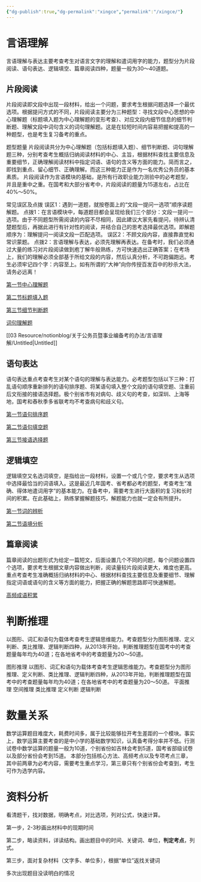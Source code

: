 ```yaml
---
{"dg-publish":true,"dg-permalink":"xingce","permalink":"/xingce/"}
---
```



# 言语理解
言语理解与表达主要考查考生对语言文字的理解和遣词用字的能力，题型分为片段阅读、语句表达、逻辑填空、篇章阅读四种，题量一般为30〜40道题。

## 片段阅读

片段阅读即文段中出现一段材料，给出一个问题，要求考生根据问题选择一个最优选项。根据提问方式的不同，片段阅读主要分为三种题型：寻找文段中心思想的中心理解题（标题填入题为中心理解题的变形考查）、对应文段内细节信息的细节判断题、理解文段中词句含义的词句理解题。这是在较短时间内容易把握和提高的一种题型，也是考生复习备考的重点。

题型题量
片段阅读共分为中心理解题（包括标题填入题）、细节判断题、词句理解题三种，分别考查考生概括归纳阅读材料的中心、主旨，根据材料查找主要信息及重要细节，正确理解阅读材料中指定词语、语句的含义等方面的能力。简而言之，即找到重点、留心细节、正确理解。而这三种能力正是作为一名优秀公务员的基本素质。
片段阅读作为言语模块的基础，是所有行政职业能力测验中的必考题型，并且是重中之重。在国考和大部分省考中，片段阅读的题量为15道左右，占比在40%〜50%。

常见误区及点拨
误区1：遇到一道题，就按卷面上的“文段一提问一选项”顺序读题解题。
点拨1：在言语模块中，每道题目都会呈现给我们三个部分：文段一提问一选项。由于不同题型所需阅读的内容不尽相同，因此建议大家先看提问，待辨认清楚题型后，再据此进行有针对性的阅读，并结合自己的思考选择最优选项。即解题顺序为：理解提问一阅读文段一匹配选项。
误区2：不顾文段内容，直接靠直觉和常识蒙题。
点拨2：言语理解与表达，必须先理解再表达。在备考时，我们必须通过大量的练习对片段阅读做到庖丁解牛般熟练，方可快速选出正确答案；在考场上，我们的理解必须全部基于所给文段的内容，然后认真分析，不可跑偏跑远。考生必须牢记四个字：内容至上。如有所谓的“大神”向你传授百发百中的秒杀大法，请务必远离！

[第一节中心理解题](第一节中心理解题%2010277f100e5e415a8fa400f66d6861b3.md)

[第二节标题填入题](第二节标题填入题%20816655186ad14d6387f19581dedd8dd7.md)

[第三节细节判断题](第三节细节判断题%20b65bb22b4d7e4c299ccd63be334ef1d0.md)

[词句理解题](词句理解题.md)

[[03 Resource/notionblog/关于公务员暨事业编备考的办法/言语理解/Untitled\|Untitled]]

## 语句表达

语句表达重点考查考生对某个语句的理解与表达能力。必考题型包括以下三种：打乱语句顺序重新排列的语句排序题、将某语句填入整个文段的语句填空题、注重前后文衔接的接语选择题。极个别省市有对病句、歧义句的考查，如深圳、上海等地，国考和舂秋季多省联考均不考查病句和歧义句。

[第一节语句排序题](第一节语句排序题%20574a6776ebca489a9bfc1b05e10509f4.md)

[第二节语句填空题](第二节语句填空题.md)

[第三节接语选择题](第三节接语选择题%200118f2fb974e4c2693b6bd22a8b5334e.md)

## 逻辑填空

逻辑填空又名选词填空，是指给出一段材料，设置一个或几个空，要求考生从选项中选择最恰当的词语填入。这是最近几年国考、省考都必考的题型，考查考生“准确、得体地遣词用字”的基本能力。在备考中，需要考生进行大面积的复习和长时间的积累。在此基础上，熟练掌握解题技巧，解题能力也就一定会有所提升。

[第一节词的辨析](第一节词的辨析%205d377d96750f43a796b2881fca63ffeb.md)

[第二节语境分析](第二节语境分析.md)

## 篇章阅读

篇章阅读的出题形式为给定一篇短文，后面设置几个不同的问题，每个问题设置四个选项，要求考生根据文章内容做出判断，阅读量较片段阅读更大，难度也更高。重点考查考生准确概括归纳材料的中心、根据材料查找主要信息及重要细节、理解指定词语或语句的含义等方面的能力，把握正确的解题思路即可快速解题。

[高频成语积累](https://gwy.dtiku.cn/idiom)

# 判断推理

以图形、词汇和语句为载体考查考生逻辑思维能力。考查题型分为图形推理、定义判断、类比推理、逻辑判断四种，从2013年开始，判断推理题型在国考中的考查题量每年均为40道；在各地省考中的考查题量为20〜50道。


图形推理
以图形、词汇和语句为载体考查考生逻辑思维能力。考查题型分为图形推理、定义判断、类比推理、逻辑判断四种，从2013年开始，判断推理题型在国考中的考查题量每年均为40道；在各地省考中的考查题量为20〜50道。
	平面推理
	空间推理
类比推理
定义判断
逻辑判断

# 数量关系

数学运算题目难度大，耗费时间多，属于比较能够拉开考生差距的一个模块。事实上，数学运算主要考查的是中小学的基础数学知识，认真备考得分率并不低。行测试卷中数学运算的题量一般为10道，个别省份如吉林会考到5道，国考省部级试卷以及部分省份会考到15道。
本部分包括核心方法、高频考点以及专项考点三章，其中前两章为必考内容，需要考生重点学习，第三章只有个别省份会考查到，考生可作为选学内容。

# 资料分析

看清题干，找对数据，明确考点，对比选项，列对公式，快速计算。

第一步，2-3秒画出材料中的现期时间

第二步，略读资料，详读结构。画出题目中的时间、关键词、单位，**判定考点**，列式。

第三步，面对复杂材料（文字多、单位多），根据“单位”返找关键词

多次出现题目没读明白的情况